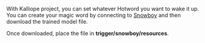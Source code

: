 

With Kalliope project, you can set whatever Hotword you want to wake it up. You can create your magic word by connecting to [Snowboy](https://snowboy.kitt.ai/) 
and then download the trained model file.

Once downloaded, place the file in **trigger/snowboy/resources**.